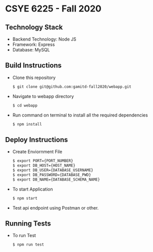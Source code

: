 # CSYE 6225 - Fall 2020

## Technology Stack
* Backend Technology: Node JS
* Framework: Express
* Database: MySQL

## Build Instructions
* Clone this repository 

    ```sh
    $ git clone git@github.com:gamitd-fall2020/webapp.git
    ```

* Navigate to webapp directory

    ```sh
    $ cd webapp
    ```

* Run command on terminal to install all the required dependencies

    ```sh
    $ npm install 
    ```

## Deploy Instructions

* Create Enviornment File

    ```sh
    $ export PORT={PORT_NUMBER}
    $ export DB_HOST={HOST_NAME}
    $ export DB_USER={DATABASE_USERNAME}
    $ export DB_PASSWORD={DATABASE_PWD}
    $ export DB_NAME={DATABASE_SCHEMA_NAME}
    ```

* To start Application

    ```sh
    $ npm start
    ```
    
* Test api endpoint using Postman or other.

## Running Tests
* To run Test  

    ```sh
    $ npm run test
    ```
